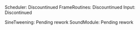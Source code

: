 Scheduler: Discountinued
FrameRoutines: Discountinued
Input: Discontinued

SineTweening: Pending rework
SoundModule: Pending rework
